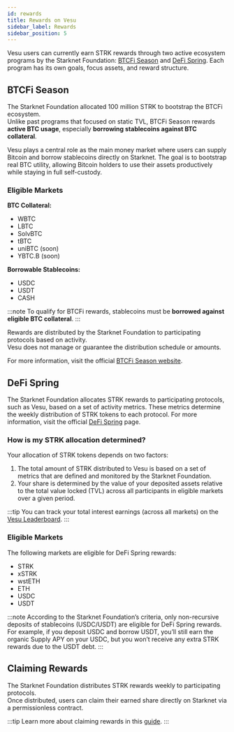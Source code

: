 ```yaml
---
id: rewards
title: Rewards on Vesu
sidebar_label: Rewards
sidebar_position: 5
---
```


Vesu users can currently earn STRK rewards through two active ecosystem programs by the Starknet Foundation: [BTCFi Season](#btcfi-season) and [DeFi Spring](#defi-spring). Each program has its own goals, focus assets, and reward structure.


## BTCFi Season

The Starknet Foundation allocated 100 million STRK to bootstrap the BTCFi ecosystem.  
Unlike past programs that focused on static TVL, BTCFi Season rewards **active BTC usage**, especially **borrowing stablecoins against BTC collateral**.

Vesu plays a central role as the main money market where users can supply Bitcoin and borrow stablecoins directly on Starknet. The goal is to bootstrap real BTC utility, allowing Bitcoin holders to use their assets productively while staying in full self-custody.

### Eligible Markets

**BTC Collateral:**
- WBTC  
- LBTC  
- SolvBTC  
- tBTC  
- uniBTC (soon)  
- YBTC.B (soon)  

**Borrowable Stablecoins:**
- USDC  
- USDT  
- CASH  

:::note
To qualify for BTCFi rewards, stablecoins must be **borrowed against eligible BTC collateral**.
:::


Rewards are distributed by the Starknet Foundation to participating protocols based on activity.  
Vesu does not manage or guarantee the distribution schedule or amounts.

For more information, visit the official [BTCFi Season website](https://btcfiseason.starknet.org/).

## DeFi Spring

The Starknet Foundation allocates STRK rewards to participating protocols, such as Vesu, based on a set of activity metrics. These metrics determine the weekly distribution of STRK tokens to each protocol. For more information, visit the official [DeFi Spring](https://defispring.starknet.io/about) page.

### How is my STRK allocation determined?

Your allocation of STRK tokens depends on two factors:

1. The total amount of STRK distributed to Vesu is based on a set of metrics that are defined and monitored by the Starknet Foundation.
2. Your share is determined by the value of your deposited assets relative to the total value locked (TVL) across all participants in eligible markets over a given period.

:::tip
You can track your total interest earnings (across all markets) on the [Vesu Leaderboard](./leaderboard.md).
:::

### Eligible Markets

The following markets are eligible for DeFi Spring rewards:

- STRK
- xSTRK
- wstETH
- ETH
- USDC
- USDT

:::note
According to the Starknet Foundation’s criteria, only non-recursive deposits of stablecoins (USDC/USDT) are eligible for DeFi Spring rewards. For example, if you deposit USDC and borrow USDT, you’ll still earn the organic Supply APY on your USDC, but you won’t receive any extra STRK rewards due to the USDT debt.
:::

## Claiming Rewards
The Starknet Foundation distributes STRK rewards weekly to participating protocols.  
Once distributed, users can claim their earned share directly on Starknet via a permissionless contract.

:::tip
Learn more about claiming rewards in this [guide](../user-guides/claim-rewards.md).
:::

